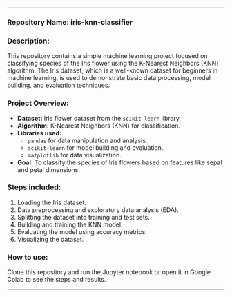  
---

### **Repository Name: iris-knn-classifier**

### **Description:**
This repository contains a simple machine learning project focused on classifying species of the Iris flower using the K-Nearest Neighbors (KNN) algorithm. The Iris dataset, which is a well-known dataset for beginners in machine learning, is used to demonstrate basic data processing, model building, and evaluation techniques.

### **Project Overview:**
- **Dataset:** Iris flower dataset from the `scikit-learn` library.
- **Algorithm:** K-Nearest Neighbors (KNN) for classification.
- **Libraries used:** 
  - `pandas` for data manipulation and analysis.
  - `scikit-learn` for model building and evaluation.
  - `matplotlib` for data visualization.
- **Goal:** To classify the species of Iris flowers based on features like sepal and petal dimensions.

### **Steps included:**
1. Loading the Iris dataset.
2. Data preprocessing and exploratory data analysis (EDA).
3. Splitting the dataset into training and test sets.
4. Building and training the KNN model.
5. Evaluating the model using accuracy metrics.
6. Visualizing the dataset.

### **How to use:**
Clone this repository and run the Jupyter notebook or open it in Google Colab to see the steps and results.

---
